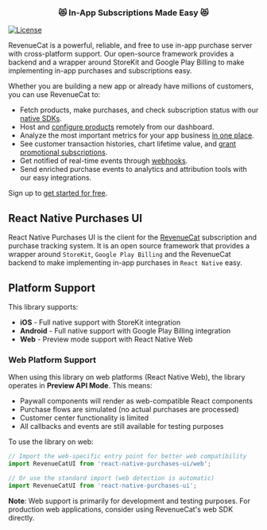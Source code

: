 <h3 align="center">😻 In-App Subscriptions Made Easy 😻</h3>

[![License](https://img.shields.io/cocoapods/l/RevenueCat.svg?style=flat)](http://cocoapods.org/pods/RevenueCat)

RevenueCat is a powerful, reliable, and free to use in-app purchase server with cross-platform support. Our open-source framework provides a backend and a wrapper around StoreKit and Google Play Billing to make implementing in-app purchases and subscriptions easy.

Whether you are building a new app or already have millions of customers, you can use RevenueCat to:

* Fetch products, make purchases, and check subscription status with our [native SDKs](https://docs.revenuecat.com/docs/installation).
* Host and [configure products](https://docs.revenuecat.com/docs/entitlements) remotely from our dashboard.
* Analyze the most important metrics for your app business [in one place](https://docs.revenuecat.com/docs/charts).
* See customer transaction histories, chart lifetime value, and [grant promotional subscriptions](https://docs.revenuecat.com/docs/customers).
* Get notified of real-time events through [webhooks](https://docs.revenuecat.com/docs/webhooks).
* Send enriched purchase events to analytics and attribution tools with our easy integrations.

Sign up to [get started for free](https://app.revenuecat.com/signup).

## React Native Purchases UI

React Native Purchases UI is the client for the [RevenueCat](https://www.revenuecat.com/) subscription and purchase tracking system. It is an open source framework that provides a wrapper around `StoreKit`, `Google Play Billing` and the RevenueCat backend to make implementing in-app purchases in `React Native` easy.

## Platform Support

This library supports:
- **iOS** - Full native support with StoreKit integration
- **Android** - Full native support with Google Play Billing integration  
- **Web** - Preview mode support with React Native Web

### Web Platform Support

When using this library on web platforms (React Native Web), the library operates in **Preview API Mode**. This means:

- Paywall components will render as web-compatible React components
- Purchase flows are simulated (no actual purchases are processed)
- Customer center functionality is limited
- All callbacks and events are still available for testing purposes

To use the library on web:

```javascript
// Import the web-specific entry point for better web compatibility
import RevenueCatUI from 'react-native-purchases-ui/web';

// Or use the standard import (web detection is automatic)
import RevenueCatUI from 'react-native-purchases-ui';
```

**Note**: Web support is primarily for development and testing purposes. For production web applications, consider using RevenueCat's web SDK directly.
